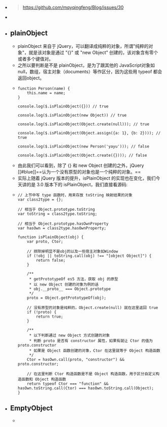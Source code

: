 - > https://github.com/mqyqingfeng/Blog/issues/30
-
- ## plainObject
	- plainObject 来自于 jQuery，可以翻译成纯粹的对象，所谓"纯粹的对象"，就是该对象是通过 "{}" 或 "new Object" 创建的，该对象含有零个或者多个键值对。
	- 之所以要判断是不是 plainObject，是为了跟其他的 JavaScript对象如 null，数组，宿主对象（documents）等作区分，因为这些用 typeof 都会返回object。
	- ```
	  function Person(name) {
	      this.name = name;
	  }
	  
	  console.log($.isPlainObject({})) // true
	  
	  console.log($.isPlainObject(new Object)) // true
	  
	  console.log($.isPlainObject(Object.create(null))); // true
	  
	  console.log($.isPlainObject(Object.assign({a: 1}, {b: 2}))); // true
	  
	  console.log($.isPlainObject(new Person('yayu'))); // false
	  
	  console.log($.isPlainObject(Object.create({}))); // false
	  ```
	- 由此我们可以看到，除了 {} 和 new Object 创建的之外，jQuery [[#blue]]==认为一个没有原型的对象也是一个纯粹的对象。==
	- 实际上随着 jQuery 版本的提升，isPlainObject 的实现也在变化，我们今天讲的是 3.0 版本下的 isPlainObject，我们直接看源码:
	- ```
	  // 上节中写 type 函数时，用来存放 toString 映射结果的对象
	  var class2type = {};
	  
	  // 相当于 Object.prototype.toString
	  var toString = class2type.toString;
	  
	  // 相当于 Object.prototype.hasOwnProperty
	  var hasOwn = class2type.hasOwnProperty;
	  
	  function isPlainObject(obj) {
	      var proto, Ctor;
	  
	      // 排除掉明显不是obj的以及一些宿主对象如Window
	      if (!obj || toString.call(obj) !== "[object Object]") {
	          return false;
	      }
	  
	      /**
	       * getPrototypeOf es5 方法，获取 obj 的原型
	       * 以 new Object 创建的对象为例的话
	       * obj.__proto__ === Object.prototype
	       */
	      proto = Object.getPrototypeOf(obj);
	  
	      // 没有原型的对象是纯粹的，Object.create(null) 就在这里返回 true
	      if (!proto) {
	          return true;
	      }
	  
	      /**
	       * 以下判断通过 new Object 方式创建的对象
	       * 判断 proto 是否有 constructor 属性，如果有就让 Ctor 的值为 proto.constructor
	       * 如果是 Object 函数创建的对象，Ctor 在这里就等于 Object 构造函数
	       */
	      Ctor = hasOwn.call(proto, "constructor") && proto.constructor;
	  
	      // 在这里判断 Ctor 构造函数是不是 Object 构造函数，用于区分自定义构造函数和 Object 构造函数
	      return typeof Ctor === "function" && hasOwn.toString.call(Ctor) === hasOwn.toString.call(Object);
	  }
	  ```
- ## EmptyObject
	-
